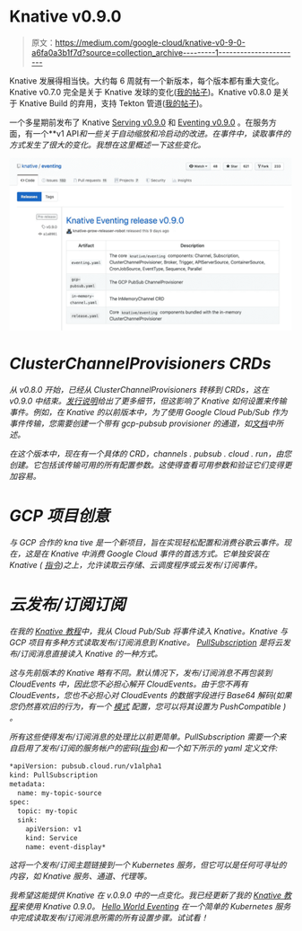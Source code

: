# Knative v0.9.0

> 原文：<https://medium.com/google-cloud/knative-v0-9-0-a6fa0a3b1f7d?source=collection_archive---------1----------------------->

Knative 发展得相当快。大约每 6 周就有一个新版本，每个版本都有重大变化。Knative v0.7.0 完全是关于 Knative 发球的变化([我的帖子](/google-cloud/knative-serving-0-7-96e6d7be463e))。Knative v0.8.0 是关于 Knative Build 的弃用，支持 Tekton 管道([我的帖子](/google-cloud/migrating-from-knative-build-to-tekton-pipelines-68fc6de14373))。

一个多星期前发布了 Knative [Serving v0.9.0](https://github.com/knative/serving/releases/tag/v0.9.0) 和 [Eventing v0.9.0](https://github.com/knative/eventing/releases/tag/v0.9.0) 。在服务方面，有一个**v1 API*和一些关于自动缩放和冷启动的改进。在事件中，读取事件的方式发生了很大的变化。我想在这里概述一下这些变化。*

*![](img/e8eacf1aa843df51373f11d3b1869067.png)*

# *ClusterChannelProvisioners CRDs*

*从 v0.8.0 开始，已经从 ClusterChannelProvisioners 转移到 CRDs，这在 v0.9.0 中结束。[发行说明](https://github.com/knative/eventing/releases/tag/v0.9.0)给出了更多细节，但这影响了 Knative 如何设置来传输事件。例如，在 Knative 的以前版本中，为了使用 Google Cloud Pub/Sub 作为事件传输，您需要创建一个带有 *gcp-pubsub* provisioner 的通道，如[文档](https://knative.dev/v0.8-docs/eventing/samples/gcp-pubsub-source/)中所述。*

*在这个版本中，现在有一个具体的 CRD，*channels . pubsub . cloud . run*，由您创建。它包括该传输可用的所有配置参数。这使得查看可用参数和验证它们变得更加容易。*

# *GCP 项目创意*

*与 GCP 合作的 kna tive 是一个新项目，旨在实现轻松配置和消费谷歌云事件。现在，这是在 Knative 中消费 Google Cloud 事件的首选方式。它单独安装在 Knative ( [指令](https://github.com/google/knative-gcp/blob/master/docs/install/README.md))之上，允许读取云存储、云调度程序或云发布/订阅事件。*

# *云发布/订阅订阅*

*在我的 [Knative 教程](https://github.com/meteatamel/knative-tutorial)中，我从 Cloud Pub/Sub 将事件读入 Knative。Knative 与 GCP 项目有多种方式读取发布/订阅消息到 Knative。 [PullSubscription](https://github.com/google/knative-gcp/blob/master/docs/pullsubscription/README.md) 是将云发布/订阅消息直接读入 Knative 的一种方式。*

*这与先前版本的 Knative 略有不同。默认情况下，发布/订阅消息不再包装到 CloudEvents 中，因此您不必担心解开 CloudEvents。由于您不再有 CloudEvents，您也不必担心对 CloudEvents 的数据字段进行 Base64 解码(如果您仍然喜欢旧的行为，有一个 [*模式*](https://github.com/google/knative-gcp/blob/master/config/300-pullsubscription.yaml#L92-L95) 配置，您可以将其设置为 *PushCompatible* ) *。**

*所有这些使得发布/订阅消息的处理比以前更简单。PullSubscription 需要一个来自启用了发布/订阅的服务帐户的密码([指令](https://github.com/google/knative-gcp/tree/master/docs/pubsub))和一个如下所示的 yaml 定义文件:*

```
*apiVersion: pubsub.cloud.run/v1alpha1
kind: PullSubscription
metadata:
  name: my-topic-source
spec:
  topic: my-topic
  sink:
    apiVersion: v1
    kind: Service
    name: event-display*
```

*这将一个发布/订阅主题链接到一个 Kubernetes 服务，但它可以是任何可寻址的内容，如 Knative 服务、通道、代理等。*

*我希望这能提供 Knative 在 v.0.9.0 中的一点变化。我已经更新了我的 [Knative 教程](https://github.com/meteatamel/knative-tutorial)来使用 Knative 0.9.0。 [Hello World Eventing](https://github.com/meteatamel/knative-tutorial/blob/master/docs/08-helloworldeventing.md) 在一个简单的 Kubernetes 服务中完成读取发布/订阅消息所需的所有设置步骤。试试看！*
